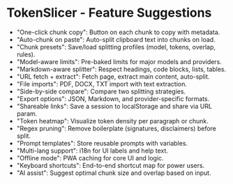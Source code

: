 # TokenSlicer - Feature Suggestions

- "One-click chunk copy": Button on each chunk to copy with metadata.
- "Auto-chunk on paste": Auto-split clipboard text into chunks on load.
- "Chunk presets": Save/load splitting profiles (model, tokens, overlap, rules).
- "Model-aware limits": Pre-baked limits for major models and providers.
- "Markdown-aware splitter": Respect headings, code blocks, lists, tables.
- "URL fetch + extract": Fetch page, extract main content, auto-split.
- "File imports": PDF, DOCX, TXT import with text extraction.
- "Side-by-side compare": Compare two splitting strategies.
- "Export options": JSON, Markdown, and provider-specific formats.
- "Shareable links": Save a session to localStorage and share via URL param.
- "Token heatmap": Visualize token density per paragraph or chunk.
- "Regex pruning": Remove boilerplate (signatures, disclaimers) before split.
- "Prompt templates": Store reusable prompts with variables.
- "Multi-lang support": i18n for UI labels and help text.
- "Offline mode": PWA caching for core UI and logic.
- "Keyboard shortcuts": End-to-end shortcut map for power users.
- "AI assist": Suggest optimal chunk size and overlap based on input.

